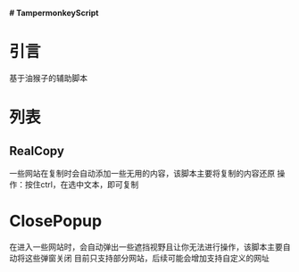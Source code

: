 **# TampermonkeyScript**

# 引言

基于油猴子的辅助脚本

# 列表

## RealCopy

一些网站在复制时会自动添加一些无用的内容，该脚本主要将复制的内容还原
操作：按住ctrl，在选中文本，即可复制

# ClosePopup

在进入一些网站时，会自动弹出一些遮挡视野且让你无法进行操作，该脚本主要自动将这些弹窗关闭
目前只支持部分网站，后续可能会增加支持自定义的网址

